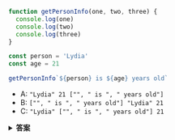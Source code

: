 ```js
function getPersonInfo(one, two, three) {
  console.log(one)
  console.log(two)
  console.log(three)
}

const person = 'Lydia'
const age = 21

getPersonInfo`${person} is ${age} years old`
```

* A: `"Lydia" 21 ["", " is ", " years old"]`
* B: `["", " is ", " years old"] "Lydia" 21`
* C: `"Lydia" ["", " is ", " years old"] 21`

<details>
  <summary><strong>答案</strong></summary>
  <strong>答案: B</strong>

  如果使用标记模板字面量，第一个参数的值总是包含字符串的数组。其余的参数获取的是传递的表达式的值！
</details>
